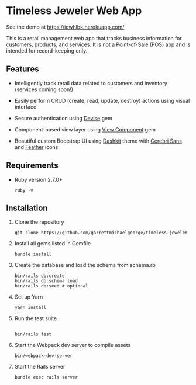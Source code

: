 # Timeless Jeweler Web App

See the demo at https://iowhlbk.herokuapp.com/

This is a retail management web app that tracks business information for
customers, products, and services. It is not a Point-of-Sale (POS) app and
is intended for record-keeping only.

## Features

* Intelligently track retail data related to customers and inventory
  (services coming soon!)

* Easily perform CRUD (create, read, update, destroy) actions using visual
  interface

* Secure authentication using
[Devise](https://github.com/heartcombo/devise) gem

* Component-based view layer using [View
  Component](https://github.com/joelhawksley/view-component) gem

* Beautiful custom Bootstrap UI using [Dashkit]() theme with [Cerebri
  Sans](https://www.myfonts.com/fonts/hanken-designco/cerebri-sans?tab=techSpecs)
  and [Feather](https://feathericons.com) icons

## Requirements

* Ruby version 2.7.0+
    
    ```
    ruby -v
    ```

## Installation

1. Clone the repository

    ```
    git clone https://github.com/garrettmichaelgeorge/timeless-jeweler
    ```

2. Install all gems listed in Gemfile
    
    ```
    bundle install
    ```

3. Create the database and load the schema from schema.rb

    ```
    bin/rails db:create
    bin/rails db:schema:load
    bin/rails db:seed # optional
    ```

4. Set up Yarn

    ```
    yarn install
    ```

5. Run the test suite

    ```

    bin/rails test
    ```

6. Start the Webpack dev server to compile assets

    ```
    bin/webpack-dev-server
    ```

7. Start the Rails server

    ```
    bundle exec rails server
    ```
